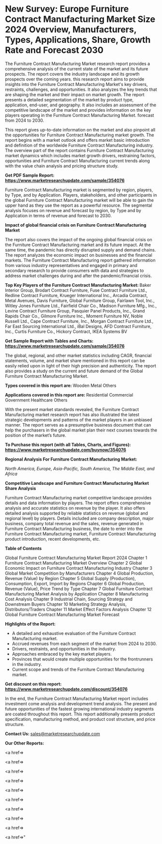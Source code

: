 # New Survey: Europe Furniture Contract Manufacturing Market Size 2024 Overview, Manufacturers, Types, Applications, Share, Growth Rate and Forecast 2030

The Furniture Contract Manufacturing Market research report provides a comprehensive analysis of the current state of the market and its future prospects. The report covers the industry landscape and its growth prospects over the coming years. this research report aims to provide insights into the Furniture Contract Manufacturing Market's key drivers, restraints, challenges, and opportunities. It also analyzes the key trends that are shaping the market and their impact on market growth. The report presents a detailed segmentation of the market by product type, application, end-user, and geography. It also includes an assessment of the competitive landscape of the market and provides information on the key players operating in the Furniture Contract Manufacturing Market. forecast from 2024 to 2030.

This report gives up-to-date information on the market and also pinpoint all the opportunities for Furniture Contract Manufacturing market growth. The report begins with a market outlook and offers market basic introduction and definition of the worldwide Furniture Contract Manufacturing industry. The overview part of the report contains Furniture Contract Manufacturing market dynamics which includes market growth drivers, restraining factors, opportunities and Furniture Contract Manufacturing current trends along with the value chain analysis and pricing structure study.

<strong><b>Get PDF Sample Report: <a href=https://www.marketresearchupdate.com/sample/354076>https://www.marketresearchupdate.com/sample/354076</a></b></strong>

Furniture Contract Manufacturing market is segmented by region, players, by Type, and by Application. Players, stakeholders, and other participants in the global Furniture Contract Manufacturing market will be able to gain the upper hand as they use the report as a powerful resource. The segmental analysis focuses on revenue and forecast by region, by Type and by Application in terms of revenue and forecast to 2030.

<strong><b>Impact of global financial crisis on Furniture Contract Manufacturing Market</b></strong>

The report also covers the impact of the ongoing global financial crisis on the Furniture Contract Manufacturing market and its future impact. At the same time, the pandemic has directly disrupted supply and demand chains. The report analyzes the economic impact on businesses and the financial markets. The Furniture Contract Manufacturing report gathered information from various industry representatives and engaged in primary and secondary research to provide consumers with data and strategies to address market challenges during and after the pandemic/financial crisis.

<strong><b>Top Key Players of the Furniture Contract Manufacturing Market:
</b></strong>Baker Interior Group, Brodart Contract Furniture, Fuse Contract Furniture Ltd., Redline Contract Furniture, Krueger International Inc., Arcadia Contract, Metal Avenues, Davis Furniture, Global Furniture Group, Fairlawn Tool, Inc., Witley Jones Furniture Ltd., Fairfield Chair Co., Madison Furniture Mfg., Inc., Levine Contract Furniture Group, Pasquier Panel Products, Inc., Grand Rapids Chair Co., Gilmore Furniture Inc., Moment Furniture NV, Noble Russell Ltd., Cape Contract Furniture, Inc., Morgan Contract Furniture Ltd., Far East Sourcing International Ltd., iBal Designs, AFD Contract Furniture, Inc., Curtis Furniture Co., Hickory Contract, IKEA Systems BV<strong><b>
</b></strong>

<strong><b>Get Sample Report with Tables and Charts: <a href=https://www.marketresearchupdate.com/sample/354076>https://www.marketresearchupdate.com/sample/354076</a></b></strong>

The global, regional, and other market statistics including CAGR, financial statements, volume, and market share mentioned in this report can be easily relied upon in light of their high precision and authenticity. The report also provides a study on the current and future demand of the Global Furniture Contract Manufacturing Market.

<strong><b>Types covered in this report are:
</b></strong>Wooden
Metal
Others<strong><b>
</b></strong>

<strong><b>Applications covered in this report are:
</b></strong>Residential
Commercial
Government
Healthcare
Others<strong><b>
</b></strong>

With the present market standards revealed, the Furniture Contract Manufacturing market research report has also illustrated the latest strategic developments and patterns of the market players in an unbiased manner. The report serves as a presumptive business document that can help the purchasers in the global market plan their next courses towards the position of the market’s future.

<strong><b>To Purchase this report (with all Tables, Charts, and Figures): <a href=https://www.marketresearchupdate.com/buynow/354076>https://www.marketresearchupdate.com/buynow/354076</a></b></strong>

<strong><b>Regional Analysis For Furniture Contract Manufacturing Market:</b></strong>

<em><i>North America, Europe, Asia-Pacific, South America, The Middle East, and Africa</i></em>

<strong><b>Competitive Landscape and Furniture Contract Manufacturing Market Share Analysis</b></strong>

Furniture Contract Manufacturing market competitive landscape provides details and data information by players. The report offers comprehensive analysis and accurate statistics on revenue by the player. It also offers detailed analysis supported by reliable statistics on revenue (global and regional level) by players. Details included are company description, major business, company total revenue and the sales, revenue generated in Furniture Contract Manufacturing business, the date to enter into the Furniture Contract Manufacturing market, Furniture Contract Manufacturing product introduction, recent developments, etc.

<strong><b>Table of Contents</b></strong>

Global Furniture Contract Manufacturing Market Report 2024
Chapter 1 Furniture Contract Manufacturing Market Overview
Chapter 2 Global Economic Impact on Furniture Contract Manufacturing Industry
Chapter 3 Global Market Competition by Manufacturers
Chapter 4 Global Production, Revenue (Value) by Region
Chapter 5 Global Supply (Production), Consumption, Export, Import by Regions
Chapter 6 Global Production, Revenue (Value), Price Trend by Type
Chapter 7 Global Furniture Contract Manufacturing Market Analysis by Application
Chapter 8 Manufacturing Cost Analysis
Chapter 9 Industrial Chain, Sourcing Strategy and Downstream Buyers
Chapter 10 Marketing Strategy Analysis, Distributors/Traders
Chapter 11 Market Effect Factors Analysis
Chapter 12 Global Furniture Contract Manufacturing Market Forecast

<strong><b>Highlights of the Report:</b></strong>

- A detailed and exhaustive evaluation of the Furniture Contract Manufacturing market.
- Accrued revenues from each segment of the market from 2024 to 2030.
- Drivers, restraints, and opportunities in the industry.
- Approaches embraced by the key market players.
- Provinces that would create multiple opportunities for the frontrunners in the industry.
- Current scope and trends of the Furniture Contract Manufacturing market.

<strong><b>Get discount on this report: <a href=https://www.marketresearchupdate.com/discount/354076>https://www.marketresearchupdate.com/discount/354076</a></b></strong>

In the end, the Furniture Contract Manufacturing Market report includes investment come analysis and development trend analysis. The present and future opportunities of the fastest growing international industry segments are coated throughout this report. This report additionally presents product specification, manufacturing method, and product cost structure, and price structure.

<strong><b>Contact Us:
</b></strong>sales@marketresearchupdate.com

<strong>Our Other Reports:</strong>

<a href=></a>

<a href=></a>

<a href=></a>

<a href=></a>

<a href=></a>

<a href=></a>

<a href=></a>

<a href=></a>

<a href=></a>

<a href=></a>"
